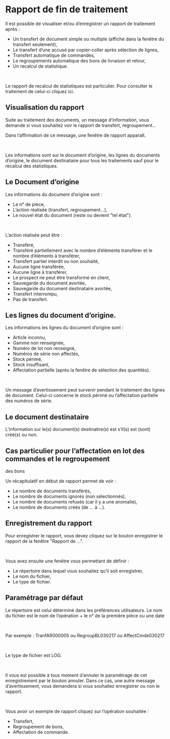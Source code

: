 # Rapport de fin de traitement


Il est possible de visualiser et/ou d’enregistrer un rapport de traitement 
 après :


* Un transfert de document simple ou multiple (affiché dans la 
 fenêtre du transfert seulement),
* Le transfert d’une accusé par copier-coller après sélection 
 de lignes,
* Transfert automatique de commandes,
* Le regroupements automatique des bons de livraison et retour,
* Un recalcul de statistique.


 


Le rapport de recalcul de statistiques est particulier. Pour consulter 
 le traitement de celui-ci cliquez ici.


## Visualisation du rapport


Suite au traitement des documents, un message d’information, vous demande 
 si vous souhaitez voir le rapport de transfert, regroupement…


Dans l’affirmation de ce message, une fenêtre de rapport apparaît.


 


Les informations sont sur le document d’origine, les lignes du documents 
 d’origine, le document destinataire pour tous les traitements sauf pour 
 le recalcul des statistiques.


## Le Document d’origine


Les informations du document d’origine sont :


* Le n° de pièce,
* L’action réalisée (transfert, regroupement…),
* Le nouvel état du document (reste ou devient "tel état").


 


L’action réalisée peut être :


* Transféré,
* Transféré partiellement avec le nombre d’éléments transférer 
 et le nombre d’éléments à transférer,
* Transfert partiel interdit ou non souhaité,
* Aucune ligne transférée,
* Aucune ligne à transférer,
* Le prospect ne peut être transformé en client,
* Sauvegarde du document avortée,
* Sauvegarde du document destinataire avortée,
* Transfert interrompu,
* Pas de transfert.


## Les lignes du document d’origine.


Les informations les lignes du document d’origine sont :


* Article inconnu,
* Gamme non renseignée,
* Numéro de lot non renseigné,
* Numéros de série non affectés,
* Stock périmé,
* Stock insuffisant,
* Affectation partielle (après la fenêtre de sélection des quantités).


 


Un message d’avertissement peut survenir pendant le traitement des lignes 
 de document. Celui-ci concerne le stock périmé ou l’affectation partielle 
 des numéros de série.


## Le document destinataire


L’information sur le(s) document(s) 
 destinatire(s) est s’il(s) 
 est (sont) créé(s) ou non.


## Cas particulier pour l’affectation en lot des commandes et le regroupement 
 des bons


Un récapitulatif en début de rapport permet de voir :


* Le nombre de documents transférés,
* Le nombre de documents ignorés (non sélectionnés),
* Le nombre de documents refusés (car il y a une anomalie),
* Le nombre de documents créés (de … à …).


## Enregistrement du rapport


Pour enregistrer le rapport, vous devez cliquez sur le bouton enregistrer 
 le rapport de la fenêtre "Rapport de …".


 


Vous avez ensuite une fenêtre vous permettant de définir :


* Le répertoire dans lequel vous souhaitez qu’il soit enregistrer,
* Le nom du fichier,
* Le type de fichier.


## Paramétrage par défaut


Le répertoire est celui déterminé dans les préférences utilisateurs. 
 Le nom du fichier est le nom de l’opération + le n° de la première pièce 
 ou une date


 


Par exemple : TranfAR000005 ou RegroupBL030217 ou AffectCmde030217


 


Le type de fichier est LOG.


 


Il vous est possible à tous moment d’annuler le paramétrage de cet enregistrement 
 par le bouton annuler. Dans ce cas, une autre message d’avertissement, 
 vous demandera si vous souhaitez enregistrer ou non le rapport.


 


Vous avoir un exemple de rapport cliquez sur l’opération souhaitée :


* Transfert,
* Regroupement de bons,
* Affectation de commande.


